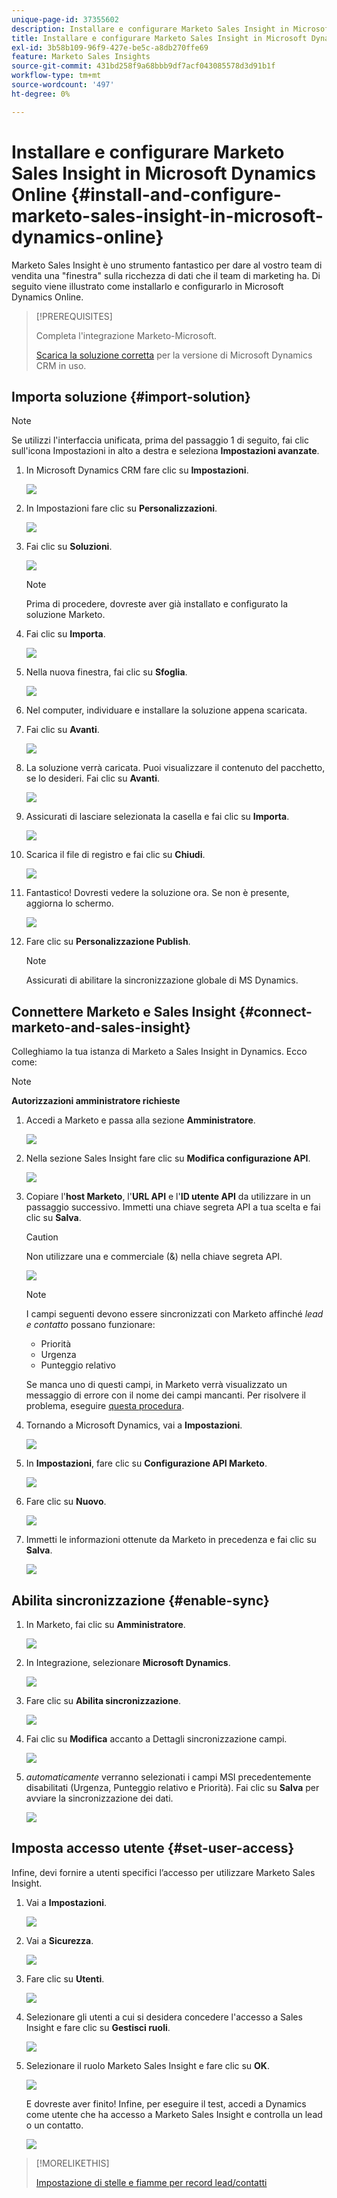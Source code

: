 ```yaml
---
unique-page-id: 37355602
description: Installare e configurare Marketo Sales Insight in Microsoft Dynamics Online - Documentazione di Marketo - Documentazione del prodotto
title: Installare e configurare Marketo Sales Insight in Microsoft Dynamics Online
exl-id: 3b58b109-96f9-427e-be5c-a8db270ffe69
feature: Marketo Sales Insights
source-git-commit: 431bd258f9a68bbb9df7acf043085578d3d91b1f
workflow-type: tm+mt
source-wordcount: '497'
ht-degree: 0%

---
```


# Installare e configurare Marketo Sales Insight in Microsoft Dynamics Online {#install-and-configure-marketo-sales-insight-in-microsoft-dynamics-online}

Marketo Sales Insight è uno strumento fantastico per dare al vostro team di vendita una &quot;finestra&quot; sulla ricchezza di dati che il team di marketing ha. Di seguito viene illustrato come installarlo e configurarlo in Microsoft Dynamics Online.

>[!PREREQUISITES]
>
>Completa l&#39;integrazione Marketo-Microsoft.
>
>[Scarica la soluzione corretta](/help/marketo/product-docs/marketo-sales-insight/msi-for-microsoft-dynamics/installing/download-the-marketo-sales-insight-solution-for-microsoft-dynamics.md) per la versione di Microsoft Dynamics CRM in uso.

## Importa soluzione {#import-solution}

>[!NOTE]
>
>Se utilizzi l&#39;interfaccia unificata, prima del passaggio 1 di seguito, fai clic sull&#39;icona Impostazioni in alto a destra e seleziona **Impostazioni avanzate**.

1. In Microsoft Dynamics CRM fare clic su **Impostazioni**.

   ![](assets/image2014-12-12-9-3a4-3a56-1.png)

1. In Impostazioni fare clic su **Personalizzazioni**.

   ![](assets/image2015-4-29-14-3a22-3a1-1.png)

1. Fai clic su **Soluzioni**.

   ![](assets/image2014-12-12-9-3a5-3a17-1.png)

   >[!NOTE]
   >
   >Prima di procedere, dovreste aver già installato e configurato la soluzione Marketo.

1. Fai clic su **Importa**.

   ![](assets/image2014-12-12-9-3a5-3a27-1.png)

1. Nella nuova finestra, fai clic su **Sfoglia**.

   ![](assets/image2014-12-12-9-3a5-3a36-1.png)

1. Nel computer, individuare e installare la soluzione appena scaricata.

1. Fai clic su **Avanti**.

   ![](assets/seven.png)

1. La soluzione verrà caricata. Puoi visualizzare il contenuto del pacchetto, se lo desideri. Fai clic su **Avanti**.

   ![](assets/image2014-12-12-9-3a6-3a10-1.png)

1. Assicurati di lasciare selezionata la casella e fai clic su **Importa**.

   ![](assets/image2014-12-12-9-3a6-3a19-1.png)

1. Scarica il file di registro e fai clic su **Chiudi**.

   ![](assets/image2014-12-12-9-3a6-3a29-1.png)

1. Fantastico! Dovresti vedere la soluzione ora. Se non è presente, aggiorna lo schermo.

   ![](assets/eleven.png)

1. Fare clic su **Personalizzazione Publish**.

   >[!NOTE]
   >
   >Assicurati di abilitare la sincronizzazione globale di MS Dynamics.

## Connettere Marketo e Sales Insight {#connect-marketo-and-sales-insight}

Colleghiamo la tua istanza di Marketo a Sales Insight in Dynamics. Ecco come:

>[!NOTE]
>
>**Autorizzazioni amministratore richieste**

1. Accedi a Marketo e passa alla sezione **Amministratore**.

   ![](assets/image2014-12-12-9-3a6-3a50-1.png)

1. Nella sezione Sales Insight fare clic su **Modifica configurazione API**.

   ![](assets/image2014-12-12-9-3a7-3a0-1.png)

1. Copiare l&#39;**host Marketo**, l&#39;**URL API** e l&#39;**ID utente API** da utilizzare in un passaggio successivo. Immetti una chiave segreta API a tua scelta e fai clic su **Salva**.

   >[!CAUTION]
   >
   >Non utilizzare una e commerciale (&amp;) nella chiave segreta API.

   ![](assets/image2014-12-12-9-3a7-3a9-1.png)

   >[!NOTE]
   >
   >I campi seguenti devono essere sincronizzati con Marketo affinché _lead e contatto_ possano funzionare:
   >
   >* Priorità
   >* Urgenza
   >* Punteggio relativo
   >
   >Se manca uno di questi campi, in Marketo verrà visualizzato un messaggio di errore con il nome dei campi mancanti. Per risolvere il problema, eseguire [questa procedura](/help/marketo/product-docs/marketo-sales-insight/msi-for-microsoft-dynamics/setting-up-and-using/required-fields-for-syncing-marketo-with-dynamics.md).

1. Tornando a Microsoft Dynamics, vai a **Impostazioni**.

   ![](assets/image2014-12-12-9-3a7-3a25-1.png)

1. In **Impostazioni**, fare clic su **Configurazione API Marketo**.

   ![](assets/image2014-12-12-9-3a7-3a34-1.png)

1. Fare clic su **Nuovo**.

   ![](assets/image2014-12-12-9-3a8-3a8-1.png)

1. Immetti le informazioni ottenute da Marketo in precedenza e fai clic su **Salva**.

   ![](assets/image2014-12-12-9-3a8-3a17-1.png)

## Abilita sincronizzazione {#enable-sync}

1. In Marketo, fai clic su **Amministratore**.

   ![](assets/enable-one.png)

1. In Integrazione, selezionare **Microsoft Dynamics**.

   ![](assets/enable-two.png)

1. Fare clic su **Abilita sincronizzazione**.

   ![](assets/enable-three.png)

1. Fai clic su **Modifica** accanto a Dettagli sincronizzazione campi.

   ![](assets/enable-four.png)

1. _automaticamente_ verranno selezionati i campi MSI precedentemente disabilitati (Urgenza, Punteggio relativo e Priorità). Fai clic su **Salva** per avviare la sincronizzazione dei dati.

   ![](assets/enable-five.png)

## Imposta accesso utente {#set-user-access}

Infine, devi fornire a utenti specifici l’accesso per utilizzare Marketo Sales Insight.

1. Vai a **Impostazioni**.

   ![](assets/image2014-12-12-9-3a8-3a34-1.png)

1. Vai a **Sicurezza**.

   ![](assets/image2015-4-29-14-3a56-3a33-1.png)

1. Fare clic su **Utenti**.

   ![](assets/image2015-4-29-14-3a57-3a46-1.png)

1. Selezionare gli utenti a cui si desidera concedere l&#39;accesso a Sales Insight e fare clic su **Gestisci ruoli**.

   ![](assets/image2015-4-29-14-3a59-3a31-1.png)

1. Selezionare il ruolo Marketo Sales Insight e fare clic su **OK**.

   ![](assets/image2014-12-12-9-3a9-3a22-1.png)

   E dovreste aver finito! Infine, per eseguire il test, accedi a Dynamics come utente che ha accesso a Marketo Sales Insight e controlla un lead o un contatto.

   ![](assets/image2015-4-29-15-3a2-3a27-1.png)

>[!MORELIKETHIS]
>
>[Impostazione di stelle e fiamme per record lead/contatti](/help/marketo/product-docs/marketo-sales-insight/msi-for-microsoft-dynamics/setting-up-and-using/setting-up-stars-and-flames-for-lead-contact-records.md)
